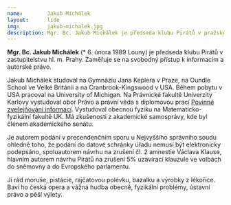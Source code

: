 ```yaml
---
name:        Jakub Michálek
layout:      lide
img:         jakub-michalek.jpg
description: Mgr. Bc. Jakub Michálek je předseda klubu Pirátů v pražském zastupitelstvu. Jako právník se zaměřuje na svobodný přístup k informacím a autorské právo, vedle toho vystudoval též obecnou fyziku. V minulosti organizoval protesty proti ACTA a podal žalobu na Václava Klause za utajování informací o amnestií.
---
```


**Mgr. Bc. Jakub Michálek** (* 6. února 1989 Louny) je předseda klubu Pirátů v zastupitelstvu hl. m. Prahy. Zaměřuje se na svobodný přístup k informacím a autorské právo.

Jakub Michálek studoval na Gymnáziu Jana Keplera v Praze, na Oundle School ve Velké Británii a na Cranbrook-Kingswood v USA. Během pobytu v USA pracoval na University of Michigan. Na Právnické fakultě Univerzity Karlovy vystudoval obor Právo a právní věda s diplomovou prací [Povinné zveřejňování informací](http://www.pirati.cz/_media/lide/diplomka_michalek.pdf). Vystudoval obecnou fyziku na Matematicko-fyzikální fakultě UK. Má zkušenosti z akademické samosprávy, kde byl členem akademického senátu.

Je autorem podání v precendenčním sporu u Nejvyššího správního soudu ohledně toho, že podání do datové schránky úřadu nemusí být elektronicky podepsáno, spoluautorem návrhu na zrušení čl. 2 amnestie Václava Klause, hlavním autorem návrhu Pirátů na zrušení 5% uzavírací klauzule ve volbách do sněmovny a do Evropského parlamentu.

Jí rád moruše, pistácie, rajčatovou polévku, bazalku a výrobky z lékořice. Baví ho česká opera a vážná hudba obecně, fyzikální problémy, ústavní právo a pěší výlety.
